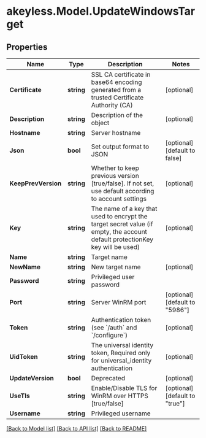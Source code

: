 # akeyless.Model.UpdateWindowsTarget

## Properties

Name | Type | Description | Notes
------------ | ------------- | ------------- | -------------
**Certificate** | **string** | SSL CA certificate in base64 encoding generated from a trusted Certificate Authority (CA) | [optional] 
**Description** | **string** | Description of the object | [optional] 
**Hostname** | **string** | Server hostname | 
**Json** | **bool** | Set output format to JSON | [optional] [default to false]
**KeepPrevVersion** | **string** | Whether to keep previous version [true/false]. If not set, use default according to account settings | [optional] 
**Key** | **string** | The name of a key that used to encrypt the target secret value (if empty, the account default protectionKey key will be used) | [optional] 
**Name** | **string** | Target name | 
**NewName** | **string** | New target name | [optional] 
**Password** | **string** | Privileged user password | 
**Port** | **string** | Server WinRM port | [optional] [default to "5986"]
**Token** | **string** | Authentication token (see &#x60;/auth&#x60; and &#x60;/configure&#x60;) | [optional] 
**UidToken** | **string** | The universal identity token, Required only for universal_identity authentication | [optional] 
**UpdateVersion** | **bool** | Deprecated | [optional] 
**UseTls** | **string** | Enable/Disable TLS for WinRM over HTTPS [true/false] | [optional] [default to "true"]
**Username** | **string** | Privileged username | 

[[Back to Model list]](../README.md#documentation-for-models) [[Back to API list]](../README.md#documentation-for-api-endpoints) [[Back to README]](../README.md)

